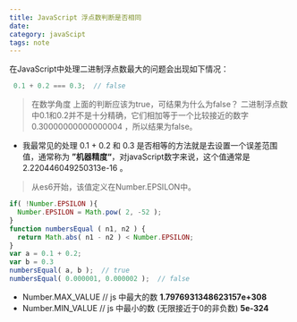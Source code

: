 ```yaml
---
title: JavaScript 浮点数判断是否相同
date: 
category: javaScipt
tags: note
---
```


在JavaScript中处理二进制浮点数最大的问题会出现如下情况：
```javaScript
 0.1 + 0.2 === 0.3;  // false
```
<!--more-->
>在数学角度 上面的判断应该为true，可结果为什么为false？
二进制浮点数中0.1和0.2并不是十分精确，它们相加等于一个比较接近的数字 0.30000000000000004 ，所以结果为false。

* 我最常见的处理 0.1 + 0.2 和  0.3 是否相等的方法就是去设置一个误差范围值，通常称为 **”机器精度“**，对javaScript数字来说，这个值通常是 2.220446049250313e-16 。
>从es6开始，该值定义在Number.EPSILON中。
```javascript
if( !Number.EPSILON ){
  Number.EPSILON = Math.pow( 2, -52 );
}
function numbersEqual ( n1, n2 ) {
  return Math.abs( n1 - n2 ) < Number.EPSILON;
}
var a = 0.1 + 0.2;
var b = 0.3
numbersEqual( a, b );  // true 
numbersEqual( 0.000001, 0.000002 );  // false
```
- Number.MAX_VALUE  // js 中最大的数    **1.7976931348623157e+308**
- Number.MIN_VALUE  // js 中最小的数 (无限接近于0的非负数)  **5e-324**
